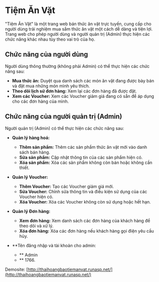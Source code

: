 # Tiệm Ăn Vặt

"Tiệm Ăn Vặt" là một trang web bán thức ăn vặt trực tuyến, cung cấp cho người dùng trải nghiệm mua sắm thức ăn vặt một cách dễ dàng và tiện lợi. Trang web cho phép người dùng và người quản trị (Admin) thực hiện các chức năng khác nhau tùy theo vai trò của họ.

## Chức năng của người dùng

Người dùng thông thường (không phải Admin) có thể thực hiện các chức năng sau:

- **Mua thức ăn:** Duyệt qua danh sách các món ăn vặt đang được bày bán và đặt mua những món mình yêu thích.
- **Theo dõi lịch sử đơn hàng:** Xem lại các đơn hàng đã được đặt.
- **Xem các Voucher:** Xem các Voucher giảm giá đang có sẵn để áp dụng cho các đơn hàng của mình.

## Chức năng của người quản trị (Admin)

Người quản trị (Admin) có thể thực hiện các chức năng sau:

- **Quản lý hàng hoá:** 
  - **Thêm sản phẩm:** Thêm các sản phẩm thức ăn vặt mới vào danh sách bán hàng.
  - **Sửa sản phẩm:** Cập nhật thông tin của các sản phẩm hiện có.
  - **Xóa sản phẩm:** Xóa các sản phẩm không còn bán hoặc không cần thiết.

- **Quản lý Voucher:** 
  - **Thêm Voucher:** Tạo các Voucher giảm giá mới.
  - **Sửa Voucher:** Chỉnh sửa thông tin và điều kiện sử dụng của các Voucher hiện có.
  - **Xóa Voucher:** Xóa các Voucher không còn sử dụng hoặc hết hạn.

- **Quản lý Đơn hàng:** 
  - **Xem đơn hàng:** Xem danh sách các đơn hàng của khách hàng để theo dõi và xử lý.
  - **Xóa đơn hàng:** Xóa các đơn hàng nếu khách hàng gọi điện yêu cầu hủy.

- **Tên đăng nhập và tài khoản cho admin:
  - ** Admin
  - ** 1766.
  
Demosite: [http://thaihoangbaotiemanvat.runasp.net/](http://thaihoangbaotiemanvat.runasp.net/)
